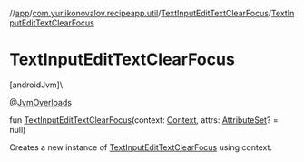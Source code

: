 //[app](../../../index.md)/[com.yuriikonovalov.recipeapp.util](../index.md)/[TextInputEditTextClearFocus](index.md)/[TextInputEditTextClearFocus](-text-input-edit-text-clear-focus.md)

# TextInputEditTextClearFocus

[androidJvm]\

@[JvmOverloads](https://kotlinlang.org/api/latest/jvm/stdlib/kotlin.jvm/-jvm-overloads/index.html)

fun [TextInputEditTextClearFocus](-text-input-edit-text-clear-focus.md)(context: [Context](https://developer.android.com/reference/kotlin/android/content/Context.html), attrs: [AttributeSet](https://developer.android.com/reference/kotlin/android/util/AttributeSet.html)? = null)

Creates a new instance of [TextInputEditTextClearFocus](index.md) using context.
